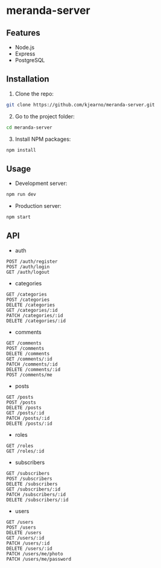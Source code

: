 # meranda-server

## Features

- Node.js
- Express
- PostgreSQL

## Installation

1. Clone the repo:

```sh
git clone https://github.com/kjearno/meranda-server.git
```

2. Go to the project folder:

```sh
cd meranda-server
```

3. Install NPM packages:

```sh
npm install
```

## Usage

- Development server:

```sh
npm run dev
```

- Production server:

```sh
npm start
```

## API

- auth

`POST /auth/register`<br>
`POST /auth/login`<br>
`GET /auth/logout`

- categories

`GET /categories`<br>
`POST /categories`<br>
`DELETE /categories`<br>
`GET /categories/:id`<br>
`PATCH /categories/:id`<br>
`DELETE /categories/:id`

- comments

`GET /comments`<br>
`POST /comments`<br>
`DELETE /comments`<br>
`GET /comments/:id`<br>
`PATCH /comments/:id`<br>
`DELETE /comments/:id`<br>
`POST /comments/me`

- posts

`GET /posts`<br>
`POST /posts`<br>
`DELETE /posts`<br>
`GET /posts/:id`<br>
`PATCH /posts/:id`<br>
`DELETE /posts/:id`

- roles

`GET /roles`<br>
`GET /roles/:id`

- subscribers

`GET /subscribers`<br>
`POST /subscribers`<br>
`DELETE /subscribers`<br>
`GET /subscribers/:id`<br>
`PATCH /subscribers/:id`<br>
`DELETE /subscribers/:id`

- users

`GET /users`<br>
`POST /users`<br>
`DELETE /users`<br>
`GET /users/:id`<br>
`PATCH /users/:id`<br>
`DELETE /users/:id`<br>
`PATCH /users/me/photo`<br>
`PATCH /users/me/password`
